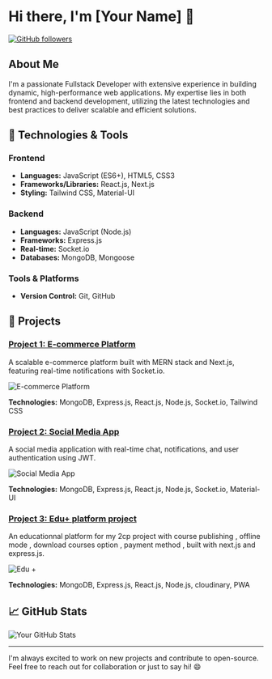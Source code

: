 # Hi there, I'm [Your Name] 👋

[![GitHub followers](https://img.shields.io/github/followers/Abdousa23?label=Follow&style=social)](https://github.com/Abdousa23)

## About Me

I'm a passionate Fullstack Developer with extensive experience in building dynamic, high-performance web applications. My expertise lies in both frontend and backend development, utilizing the latest technologies and best practices to deliver scalable and efficient solutions.

## 🔧 Technologies & Tools

### Frontend
- **Languages:** JavaScript (ES6+), HTML5, CSS3
- **Frameworks/Libraries:** React.js, Next.js
- **Styling:** Tailwind CSS, Material-UI

### Backend
- **Languages:** JavaScript (Node.js)
- **Frameworks:** Express.js
- **Real-time:** Socket.io
- **Databases:** MongoDB, Mongoose

### Tools & Platforms
- **Version Control:** Git, GitHub

## 🚀 Projects

### [Project 1: E-commerce Platform](https://github.com/your-github-username/project-1)
A scalable e-commerce platform built with MERN stack and Next.js, featuring real-time notifications with Socket.io.

![E-commerce Platform](https://github.com/your-github-username/project-1/blob/main/screenshot.png)

**Technologies:** MongoDB, Express.js, React.js, Node.js, Socket.io, Tailwind CSS

### [Project 2: Social Media App](https://github.com/your-github-username/project-2)
A social media application with real-time chat, notifications, and user authentication using JWT.

![Social Media App](https://github.com/your-github-username/project-2/blob/main/screenshot.png)

**Technologies:** MongoDB, Express.js, React.js, Node.js, Socket.io, Material-UI

### [Project 3: Edu+ platform project](https://github.com/Abdousa23/Edu-plus)
An educationnal platform for my 2cp project with course publishing , offline mode , download courses option , payment method , built with next.js and express.js.

![Edu + ](https://github.com/Abdousa23/Edu-plus/blob/main/screenshot.png)

**Technologies:** MongoDB, Express.js, React.js, Node.js, cloudinary, PWA 

## 📈 GitHub Stats

![Your GitHub Stats](https://github-readme-stats.vercel.app/api?username=Abdousa23&show_icons=true&hide_border=true&theme=radical)

---

I'm always excited to work on new projects and contribute to open-source. Feel free to reach out for collaboration or just to say hi! 😄

